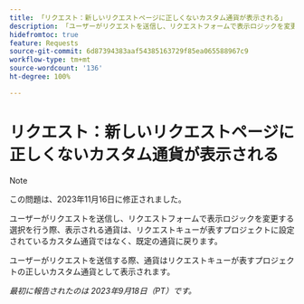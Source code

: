 ```yaml
---
title: 「リクエスト：新しいリクエストページに正しくないカスタム通貨が表示される」
description: 「ユーザーがリクエストを送信し、リクエストフォームで表示ロジックを変更する選択を行う際、表示される通貨は、リクエストキューが表すプロジェクトに設定されているカスタム通貨ではなく、既定の通貨に戻ります。」
hidefromtoc: true
feature: Requests
source-git-commit: 6d87394383aaf54385163729f85ea065588967c9
workflow-type: tm+mt
source-wordcount: '136'
ht-degree: 100%

---
```



# リクエスト：新しいリクエストページに正しくないカスタム通貨が表示される

>[!NOTE]
>
>この問題は、2023年11月16日に修正されました。

ユーザーがリクエストを送信し、リクエストフォームで表示ロジックを変更する選択を行う際、表示される通貨は、リクエストキューが表すプロジェクトに設定されているカスタム通貨ではなく、既定の通貨に戻ります。

ユーザーがリクエストを送信する際、通貨はリクエストキューが表すプロジェクトの正しいカスタム通貨として表示されます。

_最初に報告されたのは 2023年9月18日（PT）です。_
